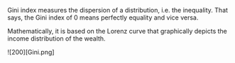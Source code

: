 Gini index measures the dispersion of a distribution, i.e. the inequality. That says, the Gini index of 0 means perfectly equality and vice versa.

Mathematically, it is based on the Lorenz curve that graphically depicts the income distribution of the wealth.

![200][Gini.png]

